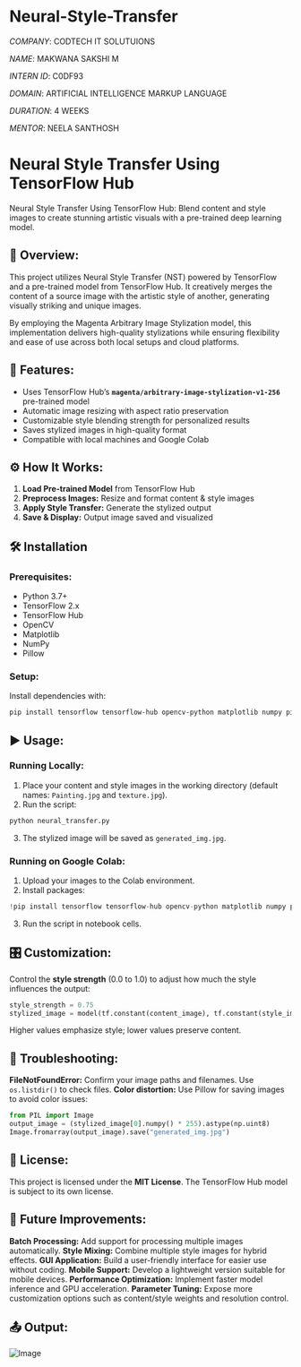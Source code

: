 # Neural-Style-Transfer

*COMPANY*: CODTECH IT SOLUTUIONS

*NAME*: MAKWANA SAKSHI M

*INTERN ID*: C0DF93

*DOMAIN*: ARTIFICIAL INTELLIGENCE MARKUP LANGUAGE

*DURATION*: 4 WEEKS

*MENTOR*: NEELA SANTHOSH


# Neural Style Transfer Using TensorFlow Hub
Neural Style Transfer Using TensorFlow Hub: Blend content and style images to create stunning artistic visuals with a pre-trained deep learning model.

## 🌟 Overview:
This project utilizes Neural Style Transfer (NST) powered by TensorFlow and a pre-trained model from TensorFlow Hub. It creatively merges the content of a source image with the artistic style of another, generating visually striking and unique images.

By employing the Magenta Arbitrary Image Stylization model, this implementation delivers high-quality stylizations while ensuring flexibility and ease of use across both local setups and cloud platforms.

## 🚀 Features:
* Uses TensorFlow Hub’s **`magenta/arbitrary-image-stylization-v1-256`** pre-trained model
* Automatic image resizing with aspect ratio preservation
* Customizable style blending strength for personalized results
* Saves stylized images in high-quality format
* Compatible with local machines and Google Colab

## ⚙️ How It Works:
1. **Load Pre-trained Model** from TensorFlow Hub
2. **Preprocess Images:** Resize and format content & style images
3. **Apply Style Transfer:** Generate the stylized output
4. **Save & Display:** Output image saved and visualized

## 🛠️ Installation

### Prerequisites:
* Python 3.7+
* TensorFlow 2.x
* TensorFlow Hub
* OpenCV
* Matplotlib
* NumPy
* Pillow

### Setup:
Install dependencies with:

```bash
pip install tensorflow tensorflow-hub opencv-python matplotlib numpy pillow
```

## ▶️ Usage:

### Running Locally:
1. Place your content and style images in the working directory (default names: `Painting.jpg` and `texture.jpg`).
2. Run the script:

```bash
python neural_transfer.py
```

3. The stylized image will be saved as `generated_img.jpg`.

### Running on Google Colab:
1. Upload your images to the Colab environment.
2. Install packages:

```python
!pip install tensorflow tensorflow-hub opencv-python matplotlib numpy pillow
```

3. Run the script in notebook cells.

## 🎛️ Customization:
Control the **style strength** (0.0 to 1.0) to adjust how much the style influences the output:

```python
style_strength = 0.75
stylized_image = model(tf.constant(content_image), tf.constant(style_image), tf.constant(style_strength))[0]
```
Higher values emphasize style; lower values preserve content.

## 🐞 Troubleshooting:
**FileNotFoundError:** Confirm your image paths and filenames. Use `os.listdir()` to check files.
**Color distortion:** Use Pillow for saving images to avoid color issues:

```python
from PIL import Image
output_image = (stylized_image[0].numpy() * 255).astype(np.uint8)
Image.fromarray(output_image).save("generated_img.jpg")
```

## 📜 License:
This project is licensed under the **MIT License**. The TensorFlow Hub model is subject to its own license.

## 🚀 Future Improvements:
**Batch Processing:** Add support for processing multiple images automatically.
**Style Mixing:** Combine multiple style images for hybrid effects.
**GUI Application:** Build a user-friendly interface for easier use without coding.
**Mobile Support:** Develop a lightweight version suitable for mobile devices.
**Performance Optimization:** Implement faster model inference and GPU acceleration.
**Parameter Tuning:** Expose more customization options such as content/style weights and resolution control.

## 📤 Output:
![Image](https://github.com/user-attachments/assets/b2116c8f-0be4-4a3a-9ba2-646693ae8acc)
